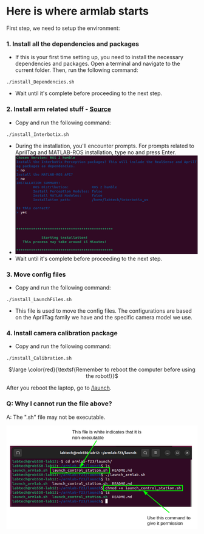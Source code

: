 # Here is where armlab starts

First step, we need to setup the environment:

### 1. Install all the dependencies and packages
- If this is your first time setting up, you need to install the necessary dependencies and packages. Open a terminal and navigate to the current folder. Then, run the following command:
```
./install_Dependencies.sh
```
-   Wait until it's complete before proceeding to the next step.

### 2. Install arm related stuff - [Source](https://docs.trossenrobotics.com/interbotix_xsarms_docs/ros_interface/ros2/software_setup.html)
- Copy and run the following command:
```
./install_Interbotix.sh
```
- During the installation, you'll encounter prompts. For prompts related to AprilTag and MATLAB-ROS installation, type no and press Enter.
- ![](/media/interbotix_install.png)
-   Wait until it's complete before proceeding to the next step.


### 3. Move config files
- Copy and run the following command:
```
./install_LaunchFiles.sh
```
- This file is used to move the config files. The configurations are based on the AprilTag family we have and the specific camera model we use.

### 4. Install camera calibration package
- Copy and run the following command:
```
./install_Calibration.sh
```


<p align="center">
$\large \color{red}{\textsf{Remember to reboot the computer before using the robot!}}$</p>

After you reboot the laptop, go to [/launch](../launch).

### Q: Why I cannot run the file above?
A: The ".sh" file may not be executable.

![](/media/chmod.png)